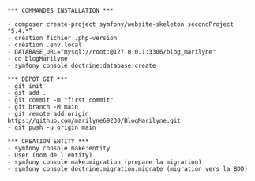 
    *** COMMANDES INSTALLATION ***

    - composer create-project symfony/website-skeleton secondProject "5.4.*”
    - création fichier .php-version
    - création .env.local
    - DATABASE_URL="mysql://root:@127.0.0.1:3306/blog_marilyne"
    - cd blogMarilyne
    - symfony console doctrine:database:create

    *** DEPOT GIT ***
    - git init
    - git add .
    - git commit -m "first commit"
    - git branch -M main
    - git remote add origin https://github.com/marilyne69230/BlogMarilyne.git
    - git push -u origin main

    *** CREATION ENTITY ***
    - symfony console make:entity 
    - User (nom de l'entity)
    - symfony console make:migration (prepare la migration)
    - symfony console doctrine:migration:migrate (migration vers la BDD)